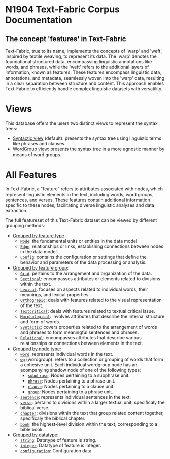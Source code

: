 # N1904 Text-Fabric Corpus Documentation

## The concept 'features' in Text-Fabric

Text-Fabric, true to its name, implements the concepts of 'warp' and 'weft', inspired by textile weaving, to represent its data. The 'warp' denotes the foundational structured data, encompassing linguistic annotations like words, and phrases, while the 'weft' refers to the additional layers of information, known as features. These features encompass linguistic data, annotations, and metadata, seamlessly woven into the 'warp' data, resulting in a clear separation between structure and content. This approach enables Text-Fabric to efficiently handle complex linguistic datasets with versatility.

# Views

This database offers the users two distinct views to represent the syntax trees:
   * [Syntactic view](syntactic-view.md#start) (default): presents the syntax tree using linguistic terms like phrases and clauses.
   * [WordGroup view](wg-view.md#start): presents the syntax tree in a more agnostic manner by means of word groups.

# All Features <a name="start"></a>

In Text-Fabric, a "feature" refers to attributes associated with nodes, which represent linguistic elements in the text, including words, word groups, sentences, and verses. These features contain additional information specific to these nodes, facilitating diverse linguistic analyses and data extraction.

The full featureset of this Text-Fabric dataset can be viewed by different grouping methods:
* [Grouped by feature type](featuresbyfeaturetype.md#start)
     * [`Node`](featuresbyfeaturetype.md#node-features): the fundamental units or entities in the data model.
     * [`Edge`](featuresbyfeaturetype.md#edge-features): relationships or links, establishing connections between nodes in the data model.
     * [`Config`](featuresbyfeaturetype.md#config-features): contains the configuration or settings that define the behavior and parameters of the data processing or analysis.
* [Grouped by feature group](featuresbygroup.md#start):
     * [`Grid`](featuresbygroup.md#grid-features): pertains to the arrangement and organization of the data.
     * [`Sectional`](featuresbygroup.md#sectional-features): encompasses attributes or elements related to divisions within the text.
     * [`Lexical`](featuresbygroup.md#lexical-features): focuses on aspects related to individual words, their meanings, and lexical properties.
     * [`Orthograpic`](featuresbygroup.md#Orthograpic-features): deals with features related to the visual representation of the text.
     * [`Textcritical`](featuresbygroup.md#textcritical-features): deals with features related to textual critical issue.
     * [`Morphological`](featuresbygroup.md#morphological-features):  involves attributes that describe the internal structure and form of words.
     * [`Syntactic`](featuresbygroup.md#syntactic-features): covers properties related to the arrangement of words and phrases to form meaningful sentences and phrases. 
     * [`Relational`](featuresbygroup.md#relational-features):  encompasses attributes that describe various relationships or connections between elements in the text.
* [Grouped by node type](featuresbynodetype.md#start):
     * [`word`](featuresbynodetype.md#word-nodes): represents individual words in the text.
     * [`wg`](featuresbynodetype.md#wordgroup-nodes) (wordgroup): refers to a collection or grouping of words that form a cohesive unit. Each individual wordgroup node has an acompanying shadow node of one of the following types: 
         * [`subphrase`](featuresbynodetype.md#subphrase-nodes): Nodes pertaining to a subphrase unit.
         * [`phrase`](featuresbynodetype.md#phrase-nodes): Nodes pertaining to a phrase unit.
         * [`clause`](featuresbynodetype.md#clause-nodes): Nodes pertaining to a clause unit.
         * [`group`](featuresbynodetype.md#group-nodes): Nodes pertaining to a phrase unit.
     * [`sentence`](featuresbynodetype.md#sentence-nodes): represents individual sentences in the text.
     * [`verse`](featuresbynodetype.md#verse-nodes): pertains to divisions within a larger textual unit, specificaly the biblical verse.
     * [`chapter`](featuresbynodetype.md#chapter-nodes): divisions within the text that group related content together, specificaly the biblical chapter.
     * [`book`](featuresbynodetype.md#book-nodes): the highest-level division within the text, corresponding to a bible book.
* [Grouped by datatype](featuresbydatatype.md#start):
     * [`string`](featuresbydatatype.md#string-datatype): Datatype of feature is string.
     * [`integer`](featuresbydatatype.md#integer-datatype): Datatype of feature is integer.
     * [`configuration`](featuresbydatatype.md#configuration-data): Configuration data.



